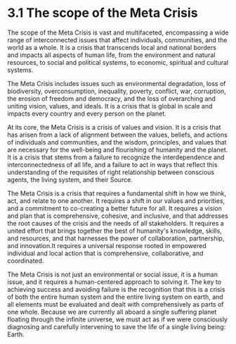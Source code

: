 # 3.1 The scope of the Meta Crisis

The scope of the Meta Crisis is vast and multifaceted, encompassing a wide range of interconnected issues that affect individuals, communities, and the world as a whole. It is a crisis that transcends local and national borders and impacts all aspects of human life, from the environment and natural resources, to social and political systems, to economic, spiritual and cultural systems.

The Meta Crisis includes issues such as environmental degradation, loss of biodiversity, overconsumption, inequality, poverty, conflict, war, corruption, the erosion of freedom and democracy, and the loss of overarching and uniting vision, values, and ideals. It is a crisis that is global in scale and impacts every country and every person on the planet. 

At its core, the Meta Crisis is a crisis of values and vision. It is a crisis that has arisen from a lack of alignment between the values, beliefs, and actions of individuals and communities, and the wisdom, principles, and values that are necessary for the well-being and flourishing of humanity and the planet. It is a crisis that stems from a failure to recognize the interdependence and interconnectedness of all life, and a failure to act in ways that reflect this understanding of the requisites of right relationship between conscious agents, the living system, and their Source. 

The Meta Crisis is a crisis that requires a fundamental shift in how we think, act, and relate to one another. It requires a shift in our values and priorities, and a commitment to co-creating a better future for all. It requires a vision and plan that is comprehensive, cohesive, and inclusive, and that addresses the root causes of the crisis and the needs of all stakeholders. It requires a united effort that brings together the best of humanity's knowledge, skills, and resources, and that harnesses the power of collaboration, partnership, and innovation.It requires a universal  response rooted in empowered individual and local action that is comprehensive, collaborative, and coordinated. 

The Meta Crisis is not just an environmental or social issue, it is a human issue, and it requires a human-centered approach to solving it. The key to achieving success and avoiding failure is the recognition that this is a crisis of both the entire human system and the entire living system on earth, and all elements must be evaluated and dealt with comprehensively as parts of one whole. Because we are currently all aboard a single suffering planet floating through the infinite universe, we must act as if we were consciously diagnosing and carefully intervening to save the life of a single living being: Earth. 